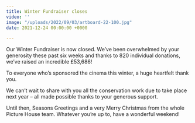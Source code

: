 ```yaml
---
title: Winter Fundraiser closes
video: ''
image: "/uploads/2022/09/03/artboard-22-100.jpg"
date: 2021-12-24 00:00:00 +0000

---
```

Our Winter Fundraiser is now closed. We’ve been overwhelmed by your generosity these past six weeks and thanks to 820 individual donations, we’ve raised an incredible £53,686!  
  
To everyone who’s sponsored the cinema this winter, a huge heartfelt thank you.   
  
We can’t wait to share with you all the conservation work due to take place next year – all made possible thanks to your generous support.  
  
Until then, Seasons Greetings and a very Merry Christmas from the whole Picture House team. Whatever you’re up to, have a wonderful weekend! 